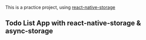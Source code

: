 This is a practice project, using [react-native-storage](https://github.com/sunnylqm/react-native-storage/blob/HEAD/README.zh-CN.md)

## Todo List App with react-native-storage & async-storage


